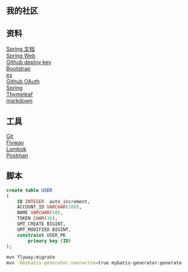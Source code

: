 ## 我的社区

## 资料
[Spring 文档](https://spring.io/guides)<br>
[Spring Web](https://spring.io/guides/gs/serving-web-content/)<br>
[Github deploy key](https://developer.github.com/v3/guides/managing-deploy-keys/#deploy-keys)<br>
[Bootstrap](https://v3.bootcss.com/getting-started/)<br>
[es](https://elasticsearch.cn/)<br>
[Github OAuth](https://developer.github.com/apps/building-oauth-apps/creating-an-oauth-app/)<br>
[Spring](https://docs.spring.io/spring-boot/docs/2.0.0.RC1/reference/htmlsingle/#boot-features-embedded-database-support)<br>
[Thymeleaf](https://www.thymeleaf.org/doc/tutorials/3.0/usingthymeleaf.html)<br>
[markdown](http://editor.md.ipandao.com)

## 工具
[Git](https://git-scm.com/download)<br>
[Flyway](https://flywaydb.org/getstarted/firststeps/maven)<br>
[Lombok](https://www.projectlombok.org/setup/maven)<br>
[Postman](https://chrome.google.com/webstore)

## 脚本
```sql
create table USER
(
	ID INTEGER  auto_increment,
	ACCOUNT_ID VARCHAR(100),
	NAME VARCHAR(50),
	TOKEN CHAR(36),
	GMT_CREATE BIGINT,
	GMT_MODIFIED BIGINT,
	constraint USER_PK
		primary key (ID)
);
```
```bash
mvn flyway:migrate
mvn -Dmybatis.generator.overwrite=true mybatis-generator:generate

```
